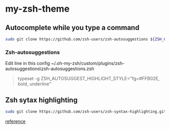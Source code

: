 # my-zsh-theme

## Autocomplete while you type a command
```sh
sudo git clone https://github.com/zsh-users/zsh-autosuggestions ${ZSH_CUSTOM:-~/.oh-my-zsh/custom}/plugins/zsh-autosuggestions
```

### Zsh-autosuggestions
Edit line in this config ~/.oh-my-zsh/custom/plugins/zsh-autosuggestions\zsh-autosuggestions.zsh
> typeset -g ZSH_AUTOSUGGEST_HIGHLIGHT_STYLE="fg=#FFB02E, bold, underline"


## Zsh sytax highlighting
```sh
sudo git clone https://github.com/zsh-users/zsh-syntax-highlighting.git ${ZSH_CUSTOM:-~/.oh-my-zsh/custom}/plugins/zsh-syntax-highlighting
```



[reference](https://github.com/heapbytes/heapbytes-zsh/tree/main)